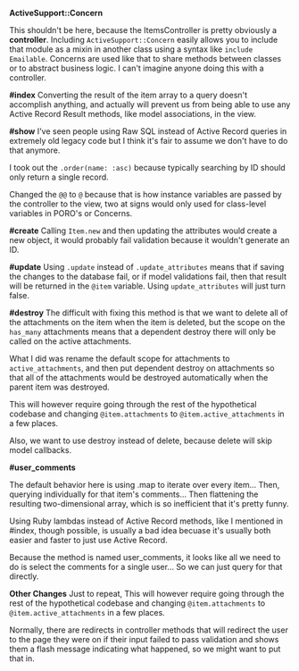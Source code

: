 **ActiveSupport::Concern**

This shouldn't be here, because the ItemsController is pretty obviously a **controller**. Including `ActiveSupport::Concern` easily allows you to include that module as a mixin in another class using a syntax like `include Emailable`. Concerns are used like that to share methods between classes or to abstract business logic. I can't imagine anyone doing this with a controller.

**#index**
Converting the result of the item array to a query doesn't accomplish anything, and actually will prevent us from being able to use any Active Record Result methods, like model associations, in the view. 

**#show**
I've seen people using Raw SQL instead of Active Record queries in extremely old legacy code but I think it's fair to assume we don't have to do that anymore.

I took out the `.order(name: :asc)` because typically searching by ID should only return a single record. 

Changed the `@@` to `@` because that is how instance variables are passed by the controller to the view, two at signs would only used for class-level variables in PORO's or Concerns. 

**#create**
Calling `Item.new` and then updating the attributes would create a new object, it would probably fail validation because it wouldn't generate an ID. 

**#update**
Using `.update` instead of `.update_attributes` means that if saving the changes to the database fail, or if model validations fail, then that result will be returned in the `@item` variable. Using `update_attributes` will just turn false.

**#destroy**
The difficult with fixing this method is that we want to delete all of the attachments on the item when the item is deleted, but the scope on the `has_many` attachments means that a dependent destroy there will only be called on the active attachments. 

What I did was rename the default scope for attachments to `active_attachments`, and then put dependent destroy on attachments so that all of the attachments would be destroyed automatically when the parent item was destroyed. 

This will however require going through the rest of the hypothetical codebase and changing `@item.attachments` to `@item.active_attachments` in a few places.

Also, we want to use destroy instead of delete, because delete will skip model callbacks. 

**#user_comments**

The default behavior here is using .map to iterate over every item... Then, querying individually for that item's comments... Then flattening the resulting two-dimensional array, which is so inefficient that it's pretty funny.

Using Ruby lambdas instead of Active Record methods, like I mentioned in #index, though possible, is usually a bad idea becuase it's usually both easier and faster to just use Active Record.

Because the method is named user_comments, it looks like all we need to do is select the comments for a single user... So we can just query for that directly.

**Other Changes**
Just to repeat, This will however require going through the rest of the hypothetical codebase and changing `@item.attachments` to `@item.active_attachments` in a few places.

Normally, there are redirects in controller methods that will redirect the user to the page they were on if their input failed to pass validation and shows them a flash message indicating what happened, so we might want to put that in. 
